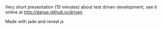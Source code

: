 
Very short presentation (15 minutes) about test driven development, see it
online at <http://danse.github.io/driven>

Made with jade and reveal js
